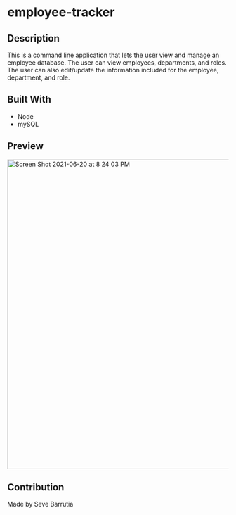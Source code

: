 # employee-tracker

## Description
This is a command line application that lets the user view and manage an employee database. The user can view employees, departments, and roles. The user can also edit/update the information included for the employee, department, and role. 

## Built With
* Node
* mySQL

## Preview
<img width="704" alt="Screen Shot 2021-06-20 at 8 24 03 PM" src="https://user-images.githubusercontent.com/4949903/122695692-cca60080-d206-11eb-94bf-ac1f49187384.png">

## Contribution
Made by Seve Barrutia